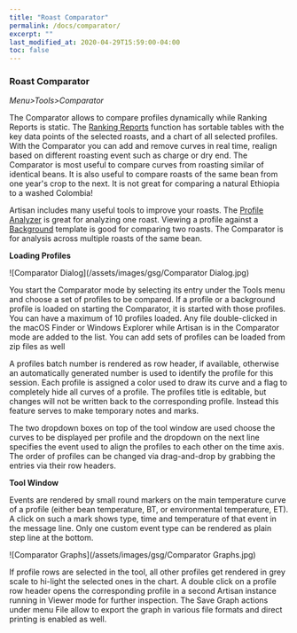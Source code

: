 ```yaml
---
title: "Roast Comparator"
permalink: /docs/comparator/
excerpt: ""
last_modified_at: 2020-04-29T15:59:00-04:00
toc: false
---
```


### Roast Comparator

*Menu>Tools>Comparator*

The Comparator allows to compare profiles dynamically while Ranking Reports is static.  The [Ranking Reports](https://artisan-scope.org/docs/ranking-reports/) function has sortable tables with the key data points of the selected roasts, and a chart of all selected profiles. With the Comparator you can add and remove curves in real time, realign based on different roasting event such as charge or dry end. The Comparator is most useful to compare curves from roasting similar of identical beans. It is also useful to compare roasts of the same bean from one year's crop to the next. It is not great for comparing a natural Ethiopia to a washed Colombia!

Artisan includes many useful tools to improve your roasts. The [Profile Analyzer](https://artisan-scope.org/docs/analyzer/) is great for analyzing one roast. Viewing a profile against a [Background](https://artisan-scope.org/docs/background/) template is good for comparing two roasts. The Comparator is for analysis across multiple roasts of the same bean.

**Loading Profiles**

![Comparator Dialog](/assets/images/gsg/Comparator Dialog.jpg)

You start the Comparator mode by selecting its entry under the Tools menu and choose a set of
profiles to be compared. If a profile or a background profile is loaded on starting the Comparator, it is started with those profiles.   You can have a maximum of 10 profiles loaded. Any file double-clicked in the macOS Finder or Windows Explorer while Artisan is in the
Comparator mode are added to the list.  You can add sets of profiles can be loaded from zip files as well

A profiles batch number is rendered as row header, if available, otherwise an automatically generated number is used to identify the profile for this session. Each profile is assigned a color used to draw its curve and a flag to completely hide all curves of a profile. The profiles title is editable, but changes will not be written back to the corresponding profile. Instead this feature
serves to make temporary notes and marks.

The two dropdown boxes on top of the tool window are used choose the curves to be displayed per profile and the dropdown on the next line specifies the event used to align the profiles to each other on the time axis. The order of profiles can be changed via drag-and-drop by grabbing the entries via their row headers.

**Tool Window**

Events are rendered by small round markers on the main temperature curve of a profile (either
bean temperature, BT, or environmental temperature, ET). A click on such a mark shows type,
time and temperature of that event in the message line. Only one custom event type can be
rendered as plain step line at the bottom.

![Comparator Graphs](/assets/images/gsg/Comparator Graphs.jpg)

If profile rows are selected in the tool, all other profiles get rendered in grey scale to hi-light the selected ones in the chart. A double click on a profile row header opens the corresponding profile in a second Artisan instance running in Viewer mode for further inspection. The Save Graph actions under menu File allow to export the graph in various file formats and direct printing is enabled as well.


